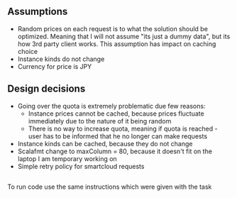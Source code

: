## Assumptions

- Random prices on each request is to what the solution should be optimized. Meaning that I will not assume "its just a
  dummy data", but its how 3rd party client works. This assumption has impact on caching choice
- Instance kinds do not change
- Currency for price is JPY

## Design decisions

- Going over the quota is extremely problematic due few reasons:
    - Instance prices cannot be cached, because prices fluctuate immediately due to the nature of it being random
    - There is no way to increase quota, meaning if quota is reached - user has to be informed that he no longer can
      make requests
- Instance kinds can be cached, because they do not change
- Scalafmt change to maxColumn = 80, because it doesn't fit on the laptop I am temporary working on
- Simple retry policy for smartcloud requests

## 

To run code use the same instructions which were given with the task